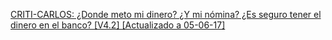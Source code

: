 [CRITI-CARLOS: ¿Donde meto mi dinero? ¿Y mi nómina? ¿Es seguro tener el dinero en el banco? [V4.2] [Actualizado a 05-06-17]](http://criti-carlos.blogspot.com/2012/05/donde-meto-mi-dinero.html)